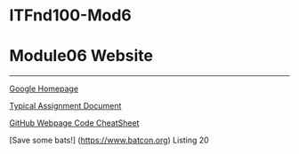 # ITFnd100-Mod6

# Module06 Website
---


[Google Homepage](https://www.google.com "Google's Homepage")

[Typical Assignment Document](https://github.com/rootrUW/ITFnd100-Mod06/blob/master/_A_Typical_Assignment_Document.pdf)

[GitHub Webpage Code CheatSheet](https://github.com/adam-p/markdown-here/wiki/Markdown-Cheatsheet)

[Save some bats!] (https://www.batcon.org)
Listing 20
